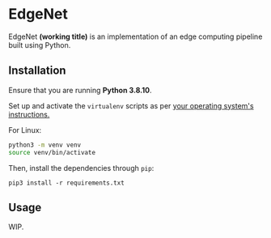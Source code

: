 # EdgeNet

EdgeNet **(working title)** is an implementation of an edge computing pipeline built using Python.

## Installation

Ensure that you are running **Python 3.8.10**.

Set up and activate the `virtualenv` scripts as per [your operating system's instructions.](https://docs.python.org/3/tutorial/venv.html#creating-virtual-environments)

For Linux:

```bash
python3 -m venv venv
source venv/bin/activate
```

Then, install the dependencies through `pip`:

```
pip3 install -r requirements.txt
```

## Usage

WIP.
